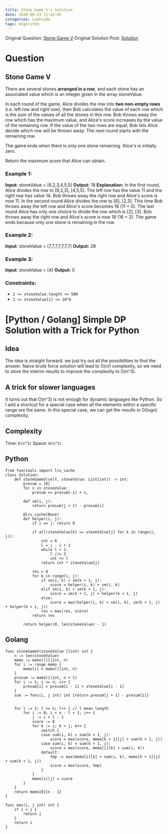 ```yaml
---
title: Stone Game V's Solution
date: 2020-08-23 11:42:05
categories: Leetcode
tags: Algorithm
---
```


Original Question: [Stone Game V](https://leetcode.com/problems/stone-game-v/)
Original Solution Post: [Solution](https://leetcode.com/problems/stone-game-v/discuss/806736/Python-Golang-Simple-DP-Solution-with-a-Trick-for-Python)

# Question

## Stone Game V
There are several stones **arranged in a row**, and each stone has an associated value which is an integer given in the array stoneValue.

In each round of the game, Alice divides the row into **two non-empty rows** (i.e. left row and right row), then Bob calculates the value of each row which is the sum of the values of all the stones in this row. Bob throws away the row which has the maximum value, and Alice's score increases by the value of the remaining row. If the value of the two rows are equal, Bob lets Alice decide which row will be thrown away. The next round starts with the remaining row.

The game ends when there is only one stone remaining. Alice's is initially zero.

Return the maximum score that Alice can obtain.

### Example 1:

**Input:** stoneValue = [6,2,3,4,5,5]
**Output:** 18
**Explanation:** In the first round, Alice divides the row to [6,2,3], [4,5,5]. The left row has the value 11 and the right row has value 14. Bob throws away the right row and Alice's score is now 11.
In the second round Alice divides the row to [6], [2,3]. This time Bob throws away the left row and Alice's score becomes 16 (11 + 5).
The last round Alice has only one choice to divide the row which is [2], [3]. Bob throws away the right row and Alice's score is now 18 (16 + 2). The game ends because only one stone is remaining in the row.

### Example 2:
**Input:** stoneValue = [7,7,7,7,7,7,7]
**Output:** 28

### Example 3:
**Input:** stoneValue = [4]
**Output:** 0

### Constraints:
- `1 <= stoneValue.length <= 500`
- `1 <= stoneValue[i] <= 10^6`



# [Python / Golang] Simple DP Solution with a Trick for Python

## Idea
The idea is straight forward. we just try out all the possibilities to find the answer. Naive brute force solution will lead to O(n!) complexity, so we need to store the interim results to improve the complexity to O(n^3).

## A trick for slower languages
It turns out that O(n^3) is not enough for dynamic languages like Python. So I add a shortcut for a special case when all the elements within a specific range are the same. In this special case, we can get the results in O(logn) complexity.

## Complexity
Time: `O(n^3)`
Space: `O(n^2)`


## Python
```
from functools import lru_cache
class Solution:
    def stoneGameV(self, stoneValue: List[int]) -> int:
        presum = [0]
        for s in stoneValue:
            presum += presum[-1] + s,
            
        def sm(i, j):
            return presum[j + 1] - presum[i]
        
        @lru_cache(None)
        def helper(i, j):
            if i == j: return 0
            
            if all(stoneValue[k] == stoneValue[j] for k in range(i, j)):
                cnt = 0
                l = j - i + 1
                while l > 1:
                    l //= 2
                    cnt += l
                return cnt * stoneValue[j]                    
            
            res = 0
            for k in range(i, j):
                if sm(i, k) < sm(k + 1, j):
                    score = helper(i, k) + sm(i, k)
                elif sm(i, k) > sm(k + 1, j):
                    score = sm(k + 1, j) + helper(k + 1, j)
                else:                    
                    score = max(helper(i, k) + sm(i, k), sm(k + 1, j) + helper(k + 1, j))
                res = max(res, score)
            return res                
        
        return helper(0, len(stoneValue) - 1)
```


## Golang
```
func stoneGameV(stoneValue []int) int {
    n := len(stoneValue)
    memo := make([][]int, n)
    for i := range memo {
        memo[i] = make([]int, n)
    }
    presum := make([]int, n + 1)
    for i := 1; i <= n; i++ {
        presum[i] = presum[i - 1] + stoneValue[i - 1]
    }
    sum := func(i, j int) int {return presum[j + 1] - presum[i]}
    
    
    for l := 2; l <= n; l++ { // l mean length
        for i := 0; i < n - l + 1; i++ {
            j := i + l - 1
            score := 0
            for k := i; k < j; k++ {
                switch {
                case sum(i, k) > sum(k + 1, j):
                    score = max(score, memo[k + 1][j] + sum(k + 1, j))
                case sum(i, k) < sum(k + 1, j):
                    score = max(score, memo[i][k] + sum(i, k))
                default:
                    tmp := max(memo[i][k] + sum(i, k), memo[k + 1][j] + sum(k + 1, j))
                    score = max(score, tmp)
                }
            }
            memo[i][j] = score
        }
    }
    return memo[0][n - 1]
}

func max(i, j int) int {
    if i < j {
        return j
    }
    return i
}
```
